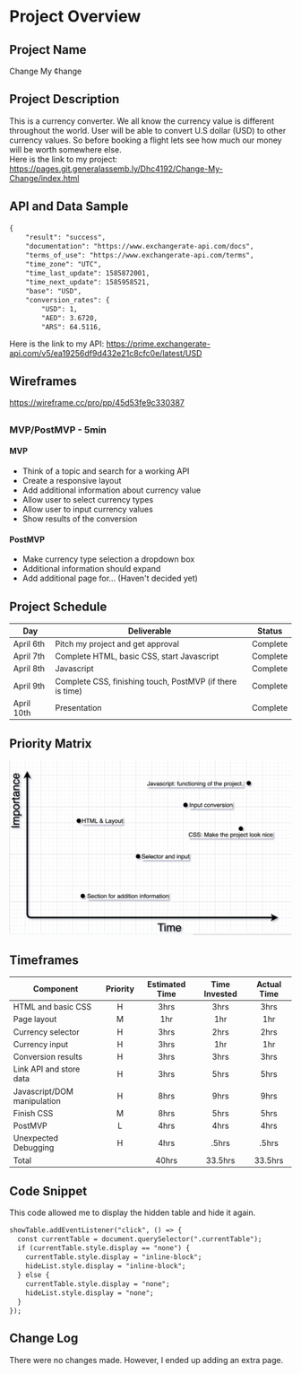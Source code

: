 # Project Overview

## Project Name

Change My ¢hange

##

## Project Description

This is a currency converter. We all know the currency value is different throughout the world. User will be able to convert U.S dollar (USD) to other currency values. So before booking a flight lets see how much our money will be worth somewhere else. 
</br>
Here is the link to my project: https://pages.git.generalassemb.ly/Dhc4192/Change-My-Change/index.html

##

## API and Data Sample

```
{
    "result": "success",
    "documentation": "https://www.exchangerate-api.com/docs",
    "terms_of_use": "https://www.exchangerate-api.com/terms",
    "time_zone": "UTC",
    "time_last_update": 1585872001,
    "time_next_update": 1585958521,
    "base": "USD",
    "conversion_rates": {
        "USD": 1,
        "AED": 3.6720,
        "ARS": 64.5116,
```

Here is the link to my API: https://prime.exchangerate-api.com/v5/ea19256df9d432e21c8cfc0e/latest/USD

##

## Wireframes

https://wireframe.cc/pro/pp/45d53fe9c330387

##

### MVP/PostMVP - 5min

#### MVP

- Think of a topic and search for a working API
- Create a responsive layout
- Add additional information about currency value
- Allow user to select currency types
- Allow user to input currency values
- Show results of the conversion

#### PostMVP

- Make currency type selection a dropdown box
- Additional information should expand
- Add additional page for... (Haven't decided yet)

##

## Project Schedule

| Day        | Deliverable                                               | Status   |
| ---------- | --------------------------------------------------------- | -------- |
| April 6th  | Pitch my project and get approval                         | Complete |
| April 7th  | Complete HTML, basic CSS, start Javascript                | Complete |
| April 8th  | Javascript                                                | Complete |
| April 9th  | Complete CSS, finishing touch, PostMVP (if there is time) | Complete |
| April 10th | Presentation                                              | Complete |

##

## Priority Matrix

![alt text](addins/Time-Importance-Matrix.png)

##

## Timeframes

| Component                   | Priority | Estimated Time | Time Invested | Actual Time |
| --------------------------- | :------: | :------------: | :-----------: | :---------: |
| HTML and basic CSS          |    H     |      3hrs      |     3hrs      |    3hrs     |
| Page layout                 |    M     |      1hr       |      1hr      |     1hr     |
| Currency selector           |    H     |      3hrs      |     2hrs      |    2hrs     |
| Currency input              |    H     |      3hrs      |      1hr      |     1hr     |
| Conversion results          |    H     |      3hrs      |     3hrs      |    3hrs     |
| Link API and store data     |    H     |      3hrs      |     5hrs      |    5hrs     |
| Javascript/DOM manipulation |    H     |      8hrs      |     9hrs      |    9hrs     |
| Finish CSS                  |    M     |      8hrs      |     5hrs      |    5hrs     |
| PostMVP                     |    L     |      4hrs      |     4hrs      |    4hrs     |
| Unexpected Debugging        |    H     |      4hrs      |     .5hrs     |    .5hrs    |
| Total                       |          |     40hrs      |    33.5hrs    |   33.5hrs   |

##

## Code Snippet

This code allowed me to display the hidden table and hide it again.

```
showTable.addEventListener("click", () => {
  const currentTable = document.querySelector(".currentTable");
  if (currentTable.style.display == "none") {
    currentTable.style.display = "inline-block";
    hideList.style.display = "inline-block";
  } else {
    currentTable.style.display = "none";
    hideList.style.display = "none";
  }
});
```

##

## Change Log

There were no changes made. However, I ended up adding an extra page.
